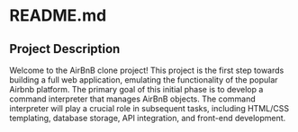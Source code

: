 # README.md

## Project Description

Welcome to the AirBnB clone project! This project is the first step towards building a full web application, emulating the functionality of the popular Airbnb platform. The primary goal of this initial phase is to develop a command interpreter that manages AirBnB objects. The command interpreter will play a crucial role in subsequent tasks, including HTML/CSS templating, database storage, API integration, and front-end development.
